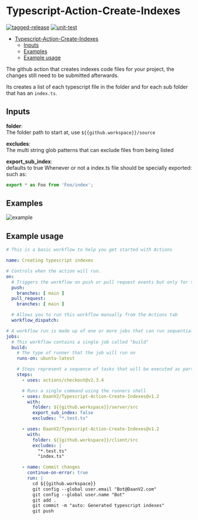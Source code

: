 # Typescript-Action-Create-Indexes

[![tagged-release](https://github.com/DaanV2/Typescript-Action-Create-Indexes/actions/workflows/tagged-release.yml/badge.svg)](https://github.com/DaanV2/Typescript-Action-Create-Indexes/actions/workflows/tagged-release.yml)
[![unit-test](https://github.com/DaanV2/Typescript-Action-Create-Indexes/actions/workflows/npm-test.yml/badge.svg)](https://github.com/DaanV2/Typescript-Action-Create-Indexes/actions/workflows/npm-test.yml)

- [Typescript-Action-Create-Indexes](#typescript-action-create-indexes)
  - [Inputs](#inputs)
  - [Examples](#examples)
  - [Example usage](#example-usage)

The github action that creates indexes code files for your project, the changes still need to be submitted afterwards.

Its creates a list of each typescript file in the folder and for each sub folder that has an `index.ts`.

## Inputs

**folder**:  
The folder path to start at, use `${{github.workspace}}/source`

**excludes**:  
The multi string glob patterns that can exclude files from being listed

**export_sub_index**:  
defaults to true
Whenever or not a index.ts file should be specially exported:
such as:

```ts
export * as Foo from 'Foo/index';
```


## Examples

![example](https://raw.githubusercontent.com/DaanV2/Typescript-Action-Create-Indexes/main/assets/example.PNG)

## Example usage

```yml
# This is a basic workflow to help you get started with Actions

name: Creating typescript indexes

# Controls when the action will run. 
on:
  # Triggers the workflow on push or pull request events but only for the master branch
  push:
    branches: [ main ]
  pull_request:
    branches: [ main ]

  # Allows you to run this workflow manually from the Actions tab
  workflow_dispatch:

# A workflow run is made up of one or more jobs that can run sequentially or in parallel
jobs:
  # This workflow contains a single job called "build"
  build:
    # The type of runner that the job will run on
    runs-on: ubuntu-latest

    # Steps represent a sequence of tasks that will be executed as part of the job
    steps:
      - uses: actions/checkout@v2.3.4

      # Runs a single command using the runners shell
      - uses: DaanV2/Typescript-Action-Create-Indexes@v1.2
        with: 
          folder: ${{github.workspace}}/server/src
          export_sub_index: false
          excludes: "*.test.ts"

      - uses: DaanV2/Typescript-Action-Create-Indexes@v1.2
        with: 
          folder: ${{github.workspace}}/client/src
          excludes: |
            "*.test.ts"
            "index.ts"

      - name: Commit changes
        continue-on-error: true
        run: |
          cd ${{github.workspace}}
          git config --global user.email "Bot@DaanV2.com"
          git config --global user.name "Bot"
          git add .
          git commit -m "auto: Generated typescript indexes"
          git push
```

